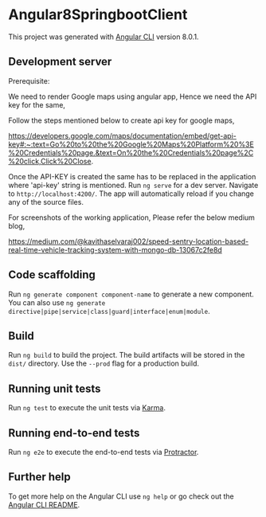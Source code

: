 # Angular8SpringbootClient

This project was generated with [Angular CLI](https://github.com/angular/angular-cli) version 8.0.1.

## Development server

Prerequisite:

We need to render Google maps using angular app, Hence we need the API key for the same,

Follow the steps mentioned below to create api key for google maps,

https://developers.google.com/maps/documentation/embed/get-api-key#:~:text=Go%20to%20the%20Google%20Maps%20Platform%20%3E%20Credentials%20page.&text=On%20the%20Credentials%20page%2C%20click,Click%20Close.

Once the API-KEY is created the same has to be replaced in the application where 'api-key' string is mentioned.
Run `ng serve` for a dev server. Navigate to `http://localhost:4200/`. The app will automatically reload if you change any of the source files.

For screenshots of the working application, Please refer the below medium blog,


https://medium.com/@kavithaselvaraj002/speed-sentry-location-based-real-time-vehicle-tracking-system-with-mongo-db-13067c2fe8d

## Code scaffolding

Run `ng generate component component-name` to generate a new component. You can also use `ng generate directive|pipe|service|class|guard|interface|enum|module`.

## Build

Run `ng build` to build the project. The build artifacts will be stored in the `dist/` directory. Use the `--prod` flag for a production build.

## Running unit tests

Run `ng test` to execute the unit tests via [Karma](https://karma-runner.github.io).

## Running end-to-end tests

Run `ng e2e` to execute the end-to-end tests via [Protractor](http://www.protractortest.org/).

## Further help

To get more help on the Angular CLI use `ng help` or go check out the [Angular CLI README](https://github.com/angular/angular-cli/blob/master/README.md).
